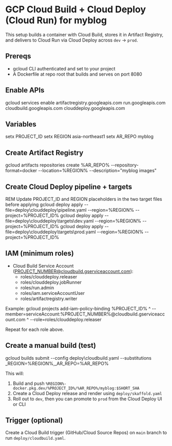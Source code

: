 # GCP Cloud Build + Cloud Deploy (Cloud Run) for myblog

This setup builds a container with Cloud Build, stores it in Artifact Registry, and delivers to Cloud Run via Cloud Deploy across `dev` -> `prod`.

## Prereqs
- gcloud CLI authenticated and set to your project
- A Dockerfile at repo root that builds and serves on port 8080

## Enable APIs
gcloud services enable artifactregistry.googleapis.com run.googleapis.com cloudbuild.googleapis.com clouddeploy.googleapis.com

## Variables
setx PROJECT_ID <your-project-id>
setx REGION asia-northeast1
setx AR_REPO myblog

## Create Artifact Registry
gcloud artifacts repositories create %AR_REPO% --repository-format=docker --location=%REGION% --description="myblog images"

## Create Cloud Deploy pipeline + targets
REM Update PROJECT_ID and REGION placeholders in the two target files before applying
gcloud deploy apply --file=deploy\clouddeploy\pipeline.yaml --region=%REGION% --project=%PROJECT_ID%
gcloud deploy apply --file=deploy\clouddeploy\targets\dev.yaml --region=%REGION% --project=%PROJECT_ID%
gcloud deploy apply --file=deploy\clouddeploy\targets\prod.yaml --region=%REGION% --project=%PROJECT_ID%

## IAM (minimum roles)
- Cloud Build Service Account (PROJECT_NUMBER@cloudbuild.gserviceaccount.com):
  - roles/clouddeploy.releaser
  - roles/clouddeploy.jobRunner
  - roles/run.admin
  - roles/iam.serviceAccountUser
  - roles/artifactregistry.writer

Example:
gcloud projects add-iam-policy-binding %PROJECT_ID% ^
  --member=serviceAccount:%PROJECT_NUMBER%@cloudbuild.gserviceaccount.com ^
  --role=roles/clouddeploy.releaser

Repeat for each role above.

## Create a manual build (test)
gcloud builds submit --config deploy\cloudbuild.yaml --substitutions _REGION=%REGION%,_AR_REPO=%AR_REPO%

This will:
1) Build and push `%REGION%-docker.pkg.dev/%PROJECT_ID%/%AR_REPO%/myblog:$SHORT_SHA`
2) Create a Cloud Deploy release and render using `deploy/skaffold.yaml`
3) Roll out to `dev`, then you can promote to `prod` from the Cloud Deploy UI or CLI

## Trigger (optional)
Create a Cloud Build trigger (GitHub/Cloud Source Repos) on `main` branch to run `deploy/cloudbuild.yaml`.

